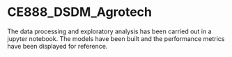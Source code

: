# CE888_DSDM_Agrotech

The data processing and exploratory analysis has been carried out in a jupyter notebook. The models have been built and the performance metrics have been displayed for reference. 
